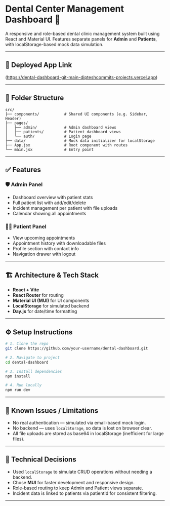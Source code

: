 # Dental Center Management Dashboard 🦷

A responsive and role-based dental clinic management system built using React and Material UI. Features separate panels for **Admin** and **Patients**, with localStorage-based mock data simulation.

---

## 🔗 Deployed App Link
(https://dental-dashboard-git-main-dipteshcommits-projects.vercel.app)

---

## 📁 Folder Structure

```
src/
├── components/           # Shared UI components (e.g. Sidebar, Header)
├── pages/
│   ├── admin/            # Admin dashboard views
│   ├── patients/         # Patient dashboard views
│   └── auth/             # Login page
├── data/                 # Mock data initializer for localStorage
├── App.jsx               # Root component with routes
└── main.jsx              # Entry point
```

---

## ✅ Features

### 🛡 Admin Panel
- Dashboard overview with patient stats
- Full patient list with add/edit/delete
- Incident management per patient with file uploads
- Calendar showing all appointments

### 🧑‍⚕️ Patient Panel
- View upcoming appointments
- Appointment history with downloadable files
- Profile section with contact info
- Navigation drawer with logout

---

## 🏗️ Architecture & Tech Stack

- **React + Vite**
- **React Router** for routing
- **Material UI (MUI)** for UI components
- **LocalStorage** for simulated backend
- **Day.js** for date/time formatting

---

## ⚙️ Setup Instructions

```bash
# 1. Clone the repo
git clone https://github.com/your-username/dental-dashboard.git

# 2. Navigate to project
cd dental-dashboard

# 3. Install dependencies
npm install

# 4. Run locally
npm run dev
```

---

## 📌 Known Issues / Limitations

- No real authentication — simulated via email-based mock login.
- No backend — uses `localStorage`, so data is lost on browser clear.
- All file uploads are stored as base64 in localStorage (inefficient for large files).

---

## 🧠 Technical Decisions

- Used `localStorage` to simulate CRUD operations without needing a backend.
- Chose **MUI** for faster development and responsive design.
- Role-based routing to keep Admin and Patient views separate.
- Incident data is linked to patients via patientId for consistent filtering.

---
